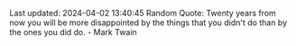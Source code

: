 Last updated: 2024-04-02 13:40:45
Random Quote: Twenty years from now you will be more disappointed by the things that you didn't do than by the ones you did do. - Mark Twain